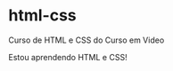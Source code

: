 # html-css
 Curso de HTML e CSS do Curso em Video

Estou aprendendo HTML e CSS!

<a href="https://matheusag16.github.io/html-css/Desafios/zDesafio-10/html/principal.html">